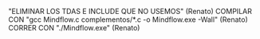 "ELIMINAR LOS TDAS E INCLUDE QUE NO USEMOS" (Renato)
COMPILAR CON "gcc Mindflow.c complementos/*.c -o Mindflow.exe -Wall" (Renato)
CORRER CON "./Mindflow.exe" (Renato)